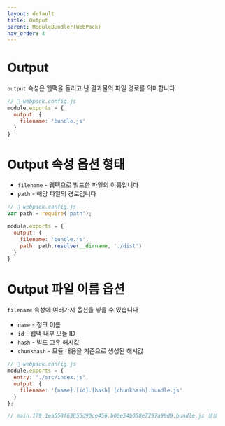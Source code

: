 ```yaml
---
layout: default
title: Output
parent: ModuleBundler(WebPack)
nav_order: 4
---
```


# Output

`output` 속성은 웹팩을 돌리고 난 결과물의 파일 경로를 의미합니다

```jsx
// 📁 webpack.config.js
module.exports = {
  output: {
    filename: 'bundle.js'
  }
}
```

# Output 속성 옵션 형태

- `filename` - 웹팩으로 빌드한 파일의 이름입니다
- `path` - 해당 파일의 경로입니다

```jsx
// 📁 webpack.config.js
var path = require('path');

module.exports = {
  output: {
    filename: 'bundle.js',
    path: path.resolve(__dirname, './dist')
  }
}
```

# Output 파일 이름 옵션

`filename` 속성에 여러가지 옵션을 넣을 수 있습니다

- `name` - 청크 이름
- `id` - 웹팩 내부 모듈 ID
- `hash` - 빌드 고유 해시값
- `chunkhash` - 모듈 내용을 기준으로 생성된 해시값

```jsx
// 📁 webpack.config.js
module.exports = {
  entry: "./src/index.js",
  output: {
    filename: '[name].[id].[hash].[chunkhash].bundle.js'
  }
};

// main.179.1ea558f63855d90ce456.b06e54b058e7297a99d9.bundle.js 생성
```